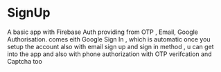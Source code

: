 # SignUp
A basic app with Firebase Auth providing from OTP , Email, Google Authorisation.
comes eith Google Sign In , which is automatic once you setup the account
also with email sign up and sign in method , u can get into the app and
also with phone authorization with OTP verifcation and Captcha too

